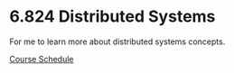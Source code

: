 # 6.824 Distributed Systems

For me to learn more about distributed systems concepts.

[Course Schedule](https://pdos.csail.mit.edu/6.824/schedule.html)




